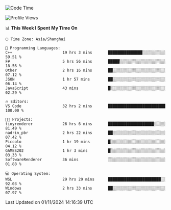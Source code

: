<!--START_SECTION:waka-->
![Code Time](http://img.shields.io/badge/Code%20Time-2%2C105%20hrs%2052%20mins-blue)

![Profile Views](http://img.shields.io/badge/Profile%20Views-0-blue)

📊 **This Week I Spent My Time On** 

```text
🕑︎ Time Zone: Asia/Shanghai

💬 Programming Languages: 
C++                      19 hrs 3 mins       ███████████████░░░░░░░░░░   59.51 % 
F#                       5 hrs 56 mins       █████░░░░░░░░░░░░░░░░░░░░   18.56 % 
Other                    2 hrs 16 mins       ██░░░░░░░░░░░░░░░░░░░░░░░   07.12 % 
JSON                     1 hr 57 mins        ██░░░░░░░░░░░░░░░░░░░░░░░   06.14 % 
JavaScript               43 mins             █░░░░░░░░░░░░░░░░░░░░░░░░   02.29 % 

🔥 Editors: 
VS Code                  32 hrs 2 mins       █████████████████████████   100.00 % 

🐱‍💻 Projects: 
tinyrenderer             26 hrs 6 mins       ████████████████████░░░░░   81.49 % 
nadrin_pbr               2 hrs 22 mins       ██░░░░░░░░░░░░░░░░░░░░░░░   07.42 % 
Piccolo                  1 hr 19 mins        █░░░░░░░░░░░░░░░░░░░░░░░░   04.12 % 
GAMES202                 1 hr 3 mins         █░░░░░░░░░░░░░░░░░░░░░░░░   03.33 % 
SoftwareRenderer         36 mins             ░░░░░░░░░░░░░░░░░░░░░░░░░   01.88 % 

💻 Operating System: 
WSL                      29 hrs 29 mins      ███████████████████████░░   92.03 % 
Windows                  2 hrs 33 mins       ██░░░░░░░░░░░░░░░░░░░░░░░   07.97 % 
```


 Last Updated on 01/11/2024 14:16:39 UTC
<!--END_SECTION:waka-->